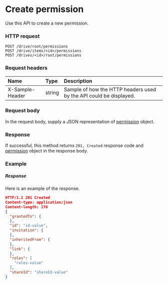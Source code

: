 # Create permission

Use this API to create a new permission.
### HTTP request
```http
POST /drive/root/permissions
POST /drive/items/<id>/permissions
POST /drives/<id>/root/permissions

```
### Request headers
| Name       | Type | Description|
|:---------------|:--------|:----------|
| X-Sample-Header  | string  | Sample of how the HTTP headers used by the API could be displayed.|

### Request body
In the request body, supply a JSON representation of [permission](../resources/permission.md) object.


### Response
If successful, this method returns `201, Created` response code and [permission](../resources/permission.md) object in the response body.

### Example
##### Response
Here is an example of the response.
```json
HTTP/1.1 201 Created
Content-type: application/json
Content-length: 176
{
  "grantedTo": {
  },
  "id": "id-value",
  "invitation": {
  },
  "inheritedFrom": {
  },
  "link": {
  },
  "roles": [
    "roles-value"
  ],
  "shareId": "shareId-value"
}
```

<!-- uuid: d938e047-6f2e-40c6-9d61-ba5042d98c7d
2015-10-12 23:28:11 UTC -->